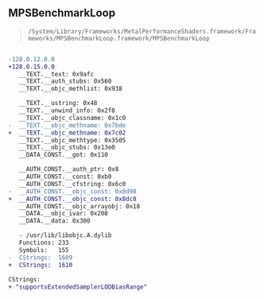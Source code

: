 ## MPSBenchmarkLoop

> `/System/Library/Frameworks/MetalPerformanceShaders.framework/Frameworks/MPSBenchmarkLoop.framework/MPSBenchmarkLoop`

```diff

-128.0.12.0.0
+128.0.15.0.0
   __TEXT.__text: 0x9afc
   __TEXT.__auth_stubs: 0x560
   __TEXT.__objc_methlist: 0x938

   __TEXT.__ustring: 0x48
   __TEXT.__unwind_info: 0x2f8
   __TEXT.__objc_classname: 0x1c0
-  __TEXT.__objc_methname: 0x7bde
+  __TEXT.__objc_methname: 0x7c02
   __TEXT.__objc_methtype: 0x3505
   __TEXT.__objc_stubs: 0x13e0
   __DATA_CONST.__got: 0x110

   __AUTH_CONST.__auth_ptr: 0x8
   __AUTH_CONST.__const: 0xb0
   __AUTH_CONST.__cfstring: 0x6c0
-  __AUTH_CONST.__objc_const: 0x8d98
+  __AUTH_CONST.__objc_const: 0x8dc8
   __AUTH_CONST.__objc_arrayobj: 0x18
   __DATA.__objc_ivar: 0x208
   __DATA.__data: 0x300

   - /usr/lib/libobjc.A.dylib
   Functions: 233
   Symbols:   155
-  CStrings:  1609
+  CStrings:  1610
 
CStrings:
+ "supportsExtendedSamplerLODBiasRange"

```
